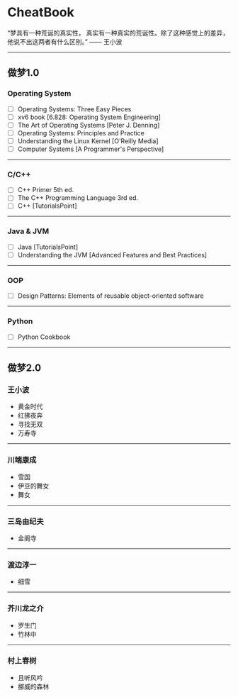 # CheatBook
“梦具有一种荒诞的真实性， 真实有一种真实的荒诞性。除了这种感觉上的差异， 他说不出这两者有什么区别。”
—— 王小波

---
## 做梦1.0
### Operating System
- [ ] Operating Systems: Three Easy Pieces
- [ ] xv6 book [6.828: Operating System Engineering]
- [ ] The Art of Operating Systems [Peter J. Denning]
- [ ] Operating Systems: Principles and Practice 
- [ ] Understanding the Linux Kernel [O'Reilly Media]
- [ ] Computer Systems [A Programmer's Perspective]

---
### C/C++
- [ ] C++ Primer 5th ed.
- [ ] The C++ Programming Language 3rd ed.
- [ ] C++ [TutorialsPoint]

---
### Java & JVM
- [ ] Java [TutorialsPoint]
- [ ] Understanding the JVM [Advanced Features and Best Practices]

---
### OOP
- [ ] Design Patterns: Elements of reusable object-oriented software

---
### Python
- [ ] Python Cookbook

---
## 做梦2.0
### 王小波
- 黄金时代
- 红拂夜奔
- 寻找无双
- 万寿寺

---
### 川端康成
- 雪国
- 伊豆的舞女
- 舞女

---
### 三岛由纪夫
- 金阁寺

---
### 渡边淳一
- 细雪
---
### 芥川龙之介
- 罗生门
- 竹林中

---
### 村上春树
- 且听风吟
- 挪威的森林
